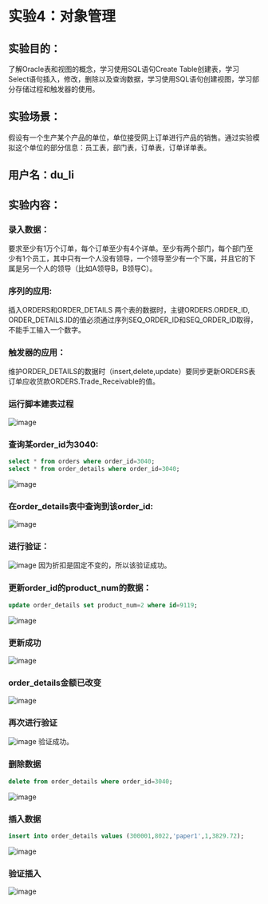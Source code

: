 # 实验4：对象管理
## 实验目的：
了解Oracle表和视图的概念，学习使用SQL语句Create Table创建表，学习Select语句插入，修改，删除以及查询数据，学习使用SQL语句创建视图，学习部分存储过程和触发器的使用。
## 实验场景：
假设有一个生产某个产品的单位，单位接受网上订单进行产品的销售。通过实验模拟这个单位的部分信息：员工表，部门表，订单表，订单详单表。
## 用户名：du_li
## 实验内容：
### 录入数据：
要求至少有1万个订单，每个订单至少有4个详单。至少有两个部门，每个部门至少有1个员工，其中只有一个人没有领导，一个领导至少有一个下属，并且它的下属是另一个人的领导（比如A领导B，B领导C）。
### 序列的应用:
插入ORDERS和ORDER_DETAILS 两个表的数据时，主键ORDERS.ORDER_ID, ORDER_DETAILS.ID的值必须通过序列SEQ_ORDER_ID和SEQ_ORDER_ID取得，不能手工输入一个数字。
### 触发器的应用：
维护ORDER_DETAILS的数据时（insert,delete,update）要同步更新ORDERS表订单应收货款ORDERS.Trade_Receivable的值。
### 运行脚本建表过程
![image](https://github.com/03DuLi/Oracle/blob/master/test4/a.png)
### 查询某order_id为3040:
```sql
select * from orders where order_id=3040;
select * from order_details where order_id=3040;
```
![image](https://github.com/03DuLi/Oracle/blob/master/test4/b.png)
### 在order_details表中查询到该order_id:
![image](https://github.com/03DuLi/Oracle/blob/master/test4/c.png)
### 进行验证：
![image](https://github.com/03DuLi/Oracle/blob/master/test4/d.png)
因为折扣是固定不变的，所以该验证成功。
### 更新order_id的product_num的数据：
```sql
update order_details set product_num=2 where id=9119;
```
![image](https://github.com/03DuLi/Oracle/blob/master/test4/e.png)
### 更新成功
![image](https://github.com/03DuLi/Oracle/blob/master/test4/f.png)
### order_details金额已改变
![image](https://github.com/03DuLi/Oracle/blob/master/test4/g.png)
### 再次进行验证
![image](https://github.com/03DuLi/Oracle/blob/master/test4/h.png)
验证成功。
### 删除数据
```sql
delete from order_details where order_id=3040;
```
![image](https://github.com/03DuLi/Oracle/blob/master/test4/i.png)
### 插入数据
```sql
insert into order_details values (300001,8022,'paper1',1,3829.72);
```
![image](https://github.com/03DuLi/Oracle/blob/master/test4/k.png)
### 验证插入
![image](https://github.com/03DuLi/Oracle/blob/master/test4/l.png)
